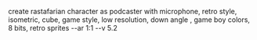 create rastafarian character as podcaster with microphone, retro style, isometric, cube, game style, low resolution, down angle , game boy colors, 8 bits, retro sprites --ar 1:1 --v 5.2

